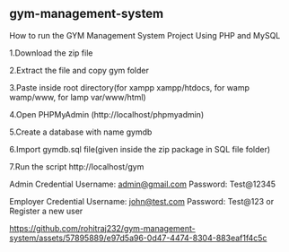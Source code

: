 ## gym-management-system

How to run the GYM Management System Project Using PHP and MySQL

1.Download the zip file

2.Extract the file and copy gym folder

3.Paste inside root directory(for xampp xampp/htdocs, for wamp wamp/www, for lamp var/www/html)

4.Open PHPMyAdmin (http://localhost/phpmyadmin)

5.Create a database with name gymdb

6.Import gymdb.sql file(given inside the zip package in SQL file folder)

7.Run the script http://localhost/gym

Admin Credential
Username: admin@gmail.com
Password: Test@12345

Employer Credential
Username: john@test.com
Password: Test@123
or Register a new user



https://github.com/rohitraj232/gym-management-system/assets/57895889/e97d5a96-0d47-4474-8304-883eaf1f4c5c

